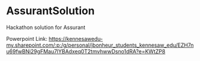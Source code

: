 # AssurantSolution
Hackathon solution for Assurant

Powerpoint Link: https://kennesawedu-my.sharepoint.com/:p:/g/personal/jbonheur_students_kennesaw_edu/EZH7nu69fwBNi29gFMau7lYBAdxeq0T2tmvhwwDsno1dRA?e=KWtZP8
